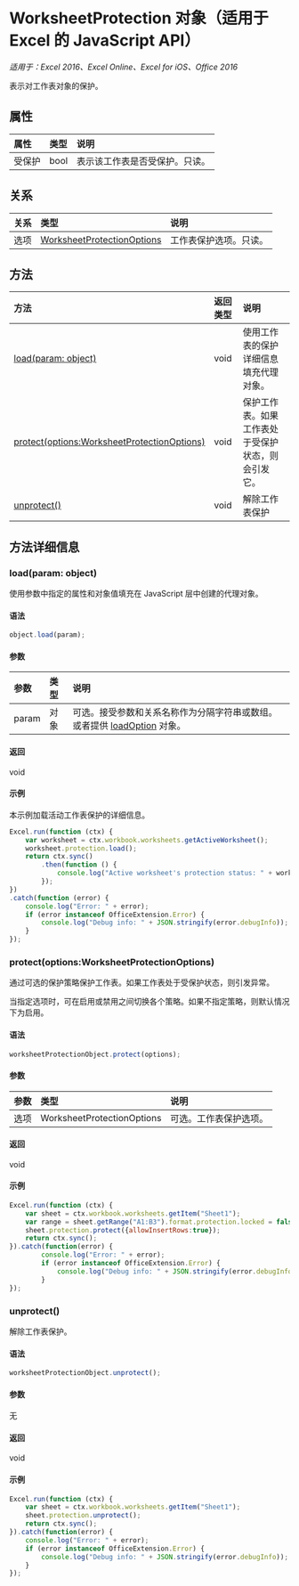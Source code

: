 # WorksheetProtection 对象（适用于 Excel 的 JavaScript API）

_适用于：Excel 2016、Excel Online、Excel for iOS、Office 2016_

表示对工作表对象的保护。

## 属性

| 属性   | 类型|说明
|:---------------|:--------|:----------|
|受保护|bool|表示该工作表是否受保护。只读。|

## 关系
| 关系 | 类型|说明|
|:---------------|:--------|:----------|
|选项|[WorksheetProtectionOptions](worksheetprotectionoptions.md)|工作表保护选项。只读。|

## 方法

| 方法   | 返回类型|说明|
|:---------------|:--------|:----------|
|[load(param: object)](#loadparam-object)|void|使用工作表的保护详细信息填充代理对象。|
|[protect(options:WorksheetProtectionOptions)](#protectoptions-worksheetprotectionoption)|void|保护工作表。如果工作表处于受保护状态，则会引发它。|
|[unprotect()](#unprotect)|void|解除工作表保护|

## 方法详细信息


### load(param: object)
使用参数中指定的属性和对象值填充在 JavaScript 层中创建的代理对象。

#### 语法
```js
object.load(param);
```

#### 参数
| 参数   | 类型|说明|
|:---------------|:--------|:----------|
|param|对象|可选。接受参数和关系名称作为分隔字符串或数组。或者提供 [loadOption](loadoption.md) 对象。|

#### 返回
void

#### 示例
本示例加载活动工作表保护的详细信息。
```js
Excel.run(function (ctx) {
    var worksheet = ctx.workbook.worksheets.getActiveWorksheet();
    worksheet.protection.load();            
    return ctx.sync()
        .then(function () {
            console.log("Active worksheet's protection status: " + worksheet.protection.protected);
        });
})
.catch(function (error) {
    console.log("Error: " + error);
    if (error instanceof OfficeExtension.Error) {
        console.log("Debug info: " + JSON.stringify(error.debugInfo));
    }
});
```

### protect(options:WorksheetProtectionOptions)
通过可选的保护策略保护工作表。如果工作表处于受保护状态，则引发异常。 

当指定选项时，可在启用或禁用之间切换各个策略。如果不指定策略，则默认情况下为启用。 

#### 语法
```js
worksheetProtectionObject.protect(options);
```

#### 参数
| 参数   | 类型|说明|
|:---------------|:--------|:----------|
|选项|WorksheetProtectionOptions|可选。工作表保护选项。|


#### 返回
void

#### 示例
```js
Excel.run(function (ctx) { 
	var sheet = ctx.workbook.worksheets.getItem("Sheet1");
	var range = sheet.getRange("A1:B3").format.protection.locked = false;
	sheet.protection.protect({allowInsertRows:true});
	return ctx.sync(); 
}).catch(function(error) {
		console.log("Error: " + error);
		if (error instanceof OfficeExtension.Error) {
			console.log("Debug info: " + JSON.stringify(error.debugInfo));
		}
});

```
### unprotect()
解除工作表保护。 

#### 语法
```js
worksheetProtectionObject.unprotect();
```

#### 参数
无

#### 返回
void

#### 示例
```js
Excel.run(function (ctx) { 
	var sheet = ctx.workbook.worksheets.getItem("Sheet1");	
	sheet.protection.unprotect();
	return ctx.sync(); 
}).catch(function(error) {
    console.log("Error: " + error);
    if (error instanceof OfficeExtension.Error) {
        console.log("Debug info: " + JSON.stringify(error.debugInfo));
    }
});
```
